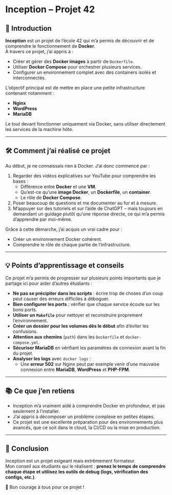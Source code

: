 # Inception – Projet 42

## 🚀 Introduction
**Inception** est un projet de l’école 42 qui m’a permis de découvrir et de comprendre le fonctionnement de **Docker**.  
À travers ce projet, j’ai appris à :  
- Créer et gérer des **Docker images** à partir de `Dockerfile`.  
- Utiliser **Docker Compose** pour orchestrer plusieurs services.  
- Configurer un environnement complet avec des containers isolés et interconnectés.  

L’objectif principal est de mettre en place une petite infrastructure contenant notamment :  
- **Nginx**  
- **WordPress**  
- **MariaDB**  

Le tout devant fonctionner uniquement via Docker, sans utiliser directement les services de la machine hôte.

---

## 🛠️ Comment j’ai réalisé ce projet
Au début, je ne connaissais rien à Docker. J’ai donc commencé par :  
1. Regarder des vidéos explicatives sur YouTube pour comprendre les bases :  
   - Différence entre **Docker** et une **VM**.  
   - Qu’est-ce qu’une **image Docker**, un **Dockerfile**, un **container**.  
   - Le rôle de **Docker Compose**.  
2. Poser beaucoup de questions et me documenter au fur et à mesure.  
3. M’appuyer sur des tutoriels et sur l’aide de ChatGPT – mais toujours en demandant un guidage plutôt qu’une réponse directe, ce qui m’a permis d’apprendre par moi-même.  

Grâce à cette démarche, j’ai acquis un vrai cadre pour :  
- Créer un environnement Docker cohérent.  
- Comprendre le rôle de chaque partie de l’infrastructure.  

---

## 💡 Points d’apprentissage et conseils
Ce projet m’a permis de progresser sur plusieurs points importants que je partage ici pour aider d’autres étudiants :  

- **Ne pas se précipiter dans les scripts** : écrire trop de choses d’un coup peut causer des erreurs difficiles à déboguer.  
- **Bien configurer les ports** : vérifier que chaque service écoute sur les bons ports.  
- **Utiliser un `Makefile`** pour nettoyer et reconstruire proprement l’environnement.  
- **Créer un dossier pour les volumes dès le début** afin d’éviter les confusions.  
- **Attention aux chemins** (`path`) dans les `Dockerfile` et `docker-compose.yml`.  
- **Sécuriser MariaDB** en vérifiant les paramètres de connexion avant la fin du projet.  
- **Analyser les logs** avec `docker logs` :  
  - Une **erreur 502** sur Nginx peut par exemple venir d’une mauvaise connexion entre **MariaDB**, **WordPress** et **PHP-FPM**.  

---

## 📚 Ce que j’en retiens
- Inception m’a vraiment aidé à comprendre Docker en profondeur, et pas seulement à l’installer.  
- J’ai appris à décomposer un problème complexe en petites étapes.  
- Ce projet est une excellente préparation pour des environnements plus avancés, que ce soit dans le cloud, la CI/CD ou la mise en production.  

---

## 🎯 Conclusion
Inception est un projet exigeant mais extrêmement formateur.  
Mon conseil aux étudiants qui le réalisent : **prenez le temps de comprendre chaque étape et utilisez les outils de debug (logs, vérification des configs, etc.)**.  

💪 Bon courage à tous pour ce projet !  
